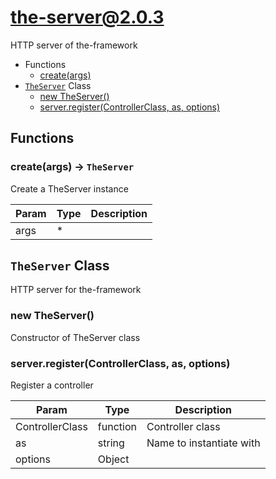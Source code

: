 # the-server@2.0.3

HTTP server of the-framework

+ Functions
  + [create(args)](#the-server-function-create)
+ [`TheServer`](#the-server-classes) Class
  + [new TheServer()](#the-server-classes-the-server-constructor)
  + [server.register(ControllerClass, as, options)](#the-server-classes-the-server-register)

## Functions

<a class='md-heading-link' name="the-server-function-create" ></a>

### create(args) -> `TheServer`

Create a TheServer instance

| Param | Type | Description |
| ----- | --- | -------- |
| args | * |  |



<a class='md-heading-link' name="the-server-classes"></a>

## `TheServer` Class

HTTP server for the-framework




<a class='md-heading-link' name="the-server-classes-the-server-constructor" ></a>

### new TheServer()

Constructor of TheServer class



<a class='md-heading-link' name="the-server-classes-the-server-register" ></a>

### server.register(ControllerClass, as, options)

Register a controller

| Param | Type | Description |
| ----- | --- | -------- |
| ControllerClass | function | Controller class |
| as | string | Name to instantiate with |
| options | Object |  |





